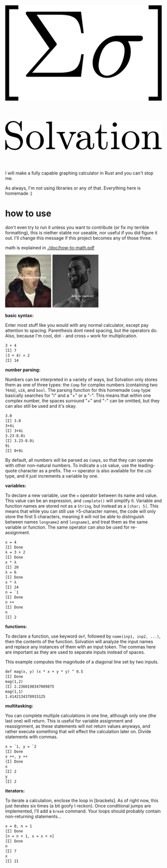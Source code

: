 <img src="./graphic/sigma.png">

<br/><br/>

<img src="./graphic/Solvation.png">

<br/><br/>

I will make a fully capable graphing calculator in Rust and you can't stop me.

As always, I'm not using libraries or any of that. Everything here is homemade :)

# **how to use**

don't even try to run it unless you want to contribute (or fix my terrible formatting), this is niether stable nor useable, nor useful if you did figure it out. I'll change this message if this project becomes any of those three.

math is explained in [./doc/how-to-math.pdf](./doc/how-to-math.pdf)

<img src="./graphic/tex-meme.png" width=300>

**basic syntax:**

Enter most stuff like you would with any normal calculator, except pay attention to spacing. 
Parenthesis dont need spacing, but the operators do. Also, because I'm cool, dot `·` and cross `×` work for multiplication.

```
3 + 4
[Σ] 7
(3 + 4) × 2
[Σ] 14
```

**number parsing:**

Numbers can be interpreted in a variety of ways, but Solvation only stores them as one of three types: the `Comp` for complex numbers (containing two `f64`s), `u16`, and `bool`. The parsing function for this homemade `Comp` type basically searches for "i" and a "+" or a "-". This means that within one complex number, the spaces surround "+" and "-" can be omitted, but they can also still be used and it's okay.

```
3.0
[Σ] 3.0
3+4i
[Σ] 3+4i
3.23-8.0i
[Σ] 3.23-8.0i
9i
[Σ] 0+9i
```

By default, all numbers will be parsed as `Comp`s, so that they can operate with other non-natural numbers. To indicate a `u16` value, use the leading-quote character as a prefix. The `++` operator is also available for the `u16` type, and it just increments a variable by one.

**variables:**

To declare a new variable, use the `=` operator between its name and value. This value can be an expression, and `complete()` will simplify it. Variable and function names are stored not as a `String`, but instead as a `[char; 5]`. This means that while you can still use >5-character names, the code will only store the first 5 characters, meaning it will not be able to distinguish between names `longname2` and `longname1`, and treat them as the same variable or function. The same operator can also be used for re-assignment.

```
x = 4
[Σ] Done
λ = 3 + 2
[Σ] Done
x * λ
[Σ] 20
λ = 6
[Σ] Done
x * λ
[Σ] 24
n = `1
[Σ] Done
n ++
[Σ] Done
n
[Σ] 2
```

**functions:**

To declare a function, use keyword `def`, followed by `name(inp1, inp2, ...)`, then the contents of the function. Solvation will analyze the input names and replace any instances of them with an input token. The commas here are important as they are used to separate inputs instead of spaces.

This example computes the magnitude of a diagonal line set by two inputs.

```
def mag(x, y) (x * x + y * y) ^ 0.5
[Σ] Done
mag(1,2)
[Σ] 2.2360198347089875
mag(1,1)
1.4142134378915125
```

**multitasking:**

You can complete multiple calculations in one line, although only one (the last one) will return. This is useful for variable assignment and reassignment, as these statements will not return values anyways, and rather execute something that will effect the calculation later on. Divide statements with commas.

```
x = `1, y = `2
[Σ] Done
x ++, y ++
[Σ] Done
x
[Σ] 2
y
[Σ] 2 
```

**iterators:**

To iterate a calculation, enclose the loop in [brackets]. As of right now, this just iterates six times (a bit goofy I reckon). Once conditional jumps are implemented, I'll add a `break` command. Your loops should probably contain non-returning statements...

```
x = 0, n = 1
[Σ] Done
[n = n + 1, x = x + n]
[Σ] Done
n
[Σ] 7
x
[Σ] 21
```